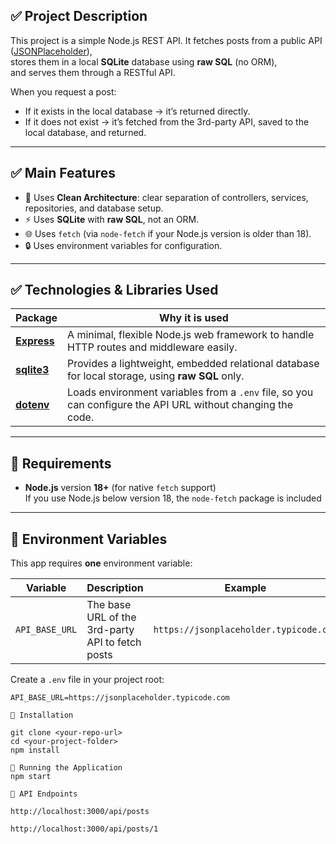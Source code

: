 ## ✅ Project Description

This project is a simple Node.js REST API.
It fetches posts from a public API ([JSONPlaceholder](https://jsonplaceholder.typicode.com/)),  
stores them in a local **SQLite** database using **raw SQL** (no ORM),  
and serves them through a RESTful API.

When you request a post:
- If it exists in the local database → it’s returned directly.
- If it does not exist → it’s fetched from the 3rd-party API, saved to the local database, and returned.

---

## ✅ Main Features

- 📂 Uses **Clean Architecture**: clear separation of controllers, services, repositories, and database setup.
- ⚡ Uses **SQLite** with **raw SQL**, not an ORM.
- 🌐 Uses `fetch` (via `node-fetch` if your Node.js version is older than 18).
- 🔒 Uses environment variables for configuration.

---

## ✅ Technologies & Libraries Used

| Package | Why it is used |
| ------- | --------------- |
| [**Express**](https://expressjs.com/) | A minimal, flexible Node.js web framework to handle HTTP routes and middleware easily. |
| [**sqlite3**](https://www.npmjs.com/package/sqlite3) | Provides a lightweight, embedded relational database for local storage, using **raw SQL** only. |
| [**dotenv**](https://www.npmjs.com/package/dotenv) | Loads environment variables from a `.env` file, so you can configure the API URL without changing the code. |

---

## 📌 Requirements

- **Node.js** version **18+** (for native `fetch` support)  
  If you use Node.js below version 18, the `node-fetch` package is included

---

## 📌 Environment Variables

This app requires **one** environment variable:

| Variable       | Description                                      | Example                             |
|----------------|--------------------------------------------------|-------------------------------------|
| `API_BASE_URL` | The base URL of the 3rd-party API to fetch posts | `https://jsonplaceholder.typicode.com` |

Create a `.env` file in your project root:

```env
API_BASE_URL=https://jsonplaceholder.typicode.com

📌 Installation

git clone <your-repo-url>
cd <your-project-folder>
npm install

📌 Running the Application
npm start

📌 API Endpoints

http://localhost:3000/api/posts

http://localhost:3000/api/posts/1